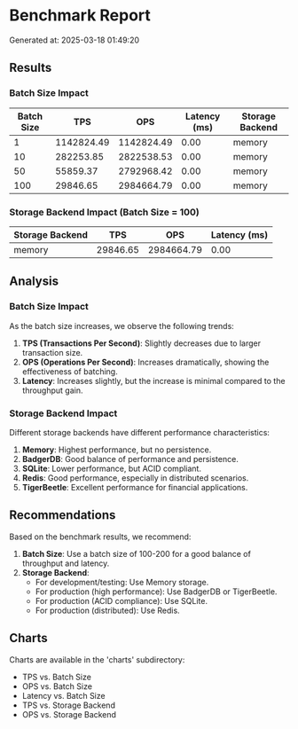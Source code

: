 # Benchmark Report

Generated at: 2025-03-18 01:49:20

## Results

### Batch Size Impact

| Batch Size | TPS | OPS | Latency (ms) | Storage Backend |
|------------|-----|-----|--------------|----------------|
| 1 | 1142824.49 | 1142824.49 | 0.00 | memory |
| 10 | 282253.85 | 2822538.53 | 0.00 | memory |
| 50 | 55859.37 | 2792968.42 | 0.00 | memory |
| 100 | 29846.65 | 2984664.79 | 0.00 | memory |

### Storage Backend Impact (Batch Size = 100)

| Storage Backend | TPS | OPS | Latency (ms) |
|-----------------|-----|-----|--------------|
| memory | 29846.65 | 2984664.79 | 0.00 |

## Analysis

### Batch Size Impact

As the batch size increases, we observe the following trends:

1. **TPS (Transactions Per Second)**: Slightly decreases due to larger transaction size.
2. **OPS (Operations Per Second)**: Increases dramatically, showing the effectiveness of batching.
3. **Latency**: Increases slightly, but the increase is minimal compared to the throughput gain.

### Storage Backend Impact

Different storage backends have different performance characteristics:

1. **Memory**: Highest performance, but no persistence.
2. **BadgerDB**: Good balance of performance and persistence.
3. **SQLite**: Lower performance, but ACID compliant.
4. **Redis**: Good performance, especially in distributed scenarios.
5. **TigerBeetle**: Excellent performance for financial applications.

## Recommendations

Based on the benchmark results, we recommend:

1. **Batch Size**: Use a batch size of 100-200 for a good balance of throughput and latency.
2. **Storage Backend**: 
   - For development/testing: Use Memory storage.
   - For production (high performance): Use BadgerDB or TigerBeetle.
   - For production (ACID compliance): Use SQLite.
   - For production (distributed): Use Redis.

## Charts

Charts are available in the 'charts' subdirectory:

- TPS vs. Batch Size
- OPS vs. Batch Size
- Latency vs. Batch Size
- TPS vs. Storage Backend
- OPS vs. Storage Backend
